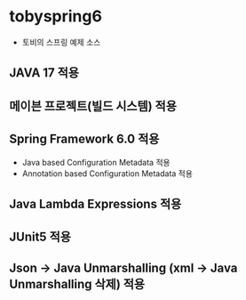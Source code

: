# tobyspring6
* 토비의 스프링 예제 소스
## JAVA 17 적용
## 메이븐 프로젝트(빌드 시스템) 적용
## Spring Framework 6.0 적용
* Java based Configuration Metadata 적용
* Annotation based Configuration Metadata 적용
## Java Lambda Expressions 적용
## JUnit5 적용
## Json -> Java Unmarshalling (xml -> Java Unmarshalling 삭제) 적용
 